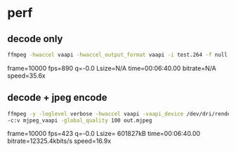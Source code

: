 # perf

## decode only

```bash
ffmpeg -hwaccel vaapi -hwaccel_output_format vaapi -i test.264 -f null -
```
frame=10000 fps=890 q=-0.0 Lsize=N/A time=00:06:40.00 bitrate=N/A speed=35.6x

## decode + jpeg encode

```bash
ffmpeg -y -loglevel verbose -hwaccel vaapi -vaapi_device /dev/dri/renderD128 -hwaccel_output_format vaapi -i test.264 \
-c:v mjpeg_vaapi -global_quality 100 out.mjpeg
```
frame=10000 fps=423 q=-0.0 Lsize=  601827kB time=00:06:40.00 bitrate=12325.4kbits/s speed=16.9x 
